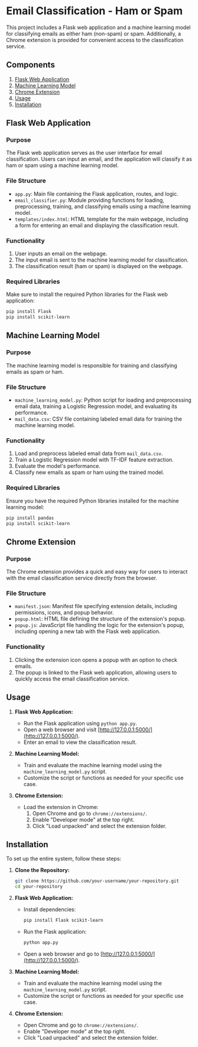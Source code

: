 # Email Classification - Ham or Spam

This project includes a Flask web application and a machine learning model for classifying emails as either ham (non-spam) or spam. Additionally, a Chrome extension is provided for convenient access to the classification service.

## Components

1. [Flask Web Application](#flask-web-application)
2. [Machine Learning Model](#machine-learning-model)
3. [Chrome Extension](#chrome-extension)
4. [Usage](#usage)
5. [Installation](#installation)

## Flask Web Application

### Purpose

The Flask web application serves as the user interface for email classification. Users can input an email, and the application will classify it as ham or spam using a machine learning model.

### File Structure

- `app.py`: Main file containing the Flask application, routes, and logic.
- `email_classifier.py`: Module providing functions for loading, preprocessing, training, and classifying emails using a machine learning model.
- `templates/index.html`: HTML template for the main webpage, including a form for entering an email and displaying the classification result.

### Functionality

1. User inputs an email on the webpage.
2. The input email is sent to the machine learning model for classification.
3. The classification result (ham or spam) is displayed on the webpage.

### Required Libraries

Make sure to install the required Python libraries for the Flask web application:

```bash
pip install Flask
pip install scikit-learn
```

## Machine Learning Model

### Purpose

The machine learning model is responsible for training and classifying emails as spam or ham.

### File Structure

- `machine_learning_model.py`: Python script for loading and preprocessing email data, training a Logistic Regression model, and evaluating its performance.
- `mail_data.csv`: CSV file containing labeled email data for training the machine learning model.

### Functionality

1. Load and preprocess labeled email data from `mail_data.csv`.
2. Train a Logistic Regression model with TF-IDF feature extraction.
3. Evaluate the model's performance.
4. Classify new emails as spam or ham using the trained model.

### Required Libraries

Ensure you have the required Python libraries installed for the machine learning model:

```bash
pip install pandas
pip install scikit-learn
```

## Chrome Extension

### Purpose

The Chrome extension provides a quick and easy way for users to interact with the email classification service directly from the browser.

### File Structure

- `manifest.json`: Manifest file specifying extension details, including permissions, icons, and popup behavior.
- `popup.html`: HTML file defining the structure of the extension's popup.
- `popup.js`: JavaScript file handling the logic for the extension's popup, including opening a new tab with the Flask web application.

### Functionality

1. Clicking the extension icon opens a popup with an option to check emails.
2. The popup is linked to the Flask web application, allowing users to quickly access the email classification service.

## Usage

1. **Flask Web Application:**
   - Run the Flask application using `python app.py`.
   - Open a web browser and visit [http://127.0.0.1:5000/](http://127.0.0.1:5000/).
   - Enter an email to view the classification result.

2. **Machine Learning Model:**
   - Train and evaluate the machine learning model using the `machine_learning_model.py` script.
   - Customize the script or functions as needed for your specific use case.

3. **Chrome Extension:**
   - Load the extension in Chrome:
     1. Open Chrome and go to `chrome://extensions/`.
     2. Enable "Developer mode" at the top right.
     3. Click "Load unpacked" and select the extension folder.

## Installation

To set up the entire system, follow these steps:

1. **Clone the Repository:**
   ```bash
   git clone https://github.com/your-username/your-repository.git
   cd your-repository
   ```

2. **Flask Web Application:**
   - Install dependencies:
     ```bash
     pip install Flask scikit-learn
     ```
   - Run the Flask application:
     ```bash
     python app.py
     ```
   - Open a web browser and go to [http://127.0.0.1:5000/](http://127.0.0.1:5000/).

3. **Machine Learning Model:**
   - Train and evaluate the machine learning model using the `machine_learning_model.py` script.
   - Customize the script or functions as needed for your specific use case.

4. **Chrome Extension:**
   - Open Chrome and go to `chrome://extensions/`.
   - Enable "Developer mode" at the top right.
   - Click "Load unpacked" and select the extension folder.

